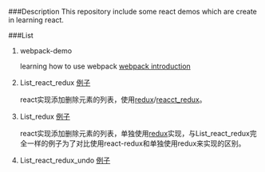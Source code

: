 ###Description
This repository include some react demos which are create in learning react.

###List
1. webpack-demo

   learning how to use webpack [webpack introduction](http://survivejs.com/webpack/introduction/)

2. List_react_redux [例子](https://lidianhao123.github.io/react_tutorial/List_react_redux/dist/index.html)

   react实现添加删除元素的列表，使用[redux](http://redux.js.org/)/[reacct_redux](https://github.com/reactjs/react-redux)。

3. List_redux [例子](https://lidianhao123.github.io/react_tutorial/List_redux/dist/index.html)

   react实现添加删除元素的列表，单独使用[redux](http://redux.js.org/)实现，与List_react_redux完全一样的例子为了对比使用react-redux和单独使用redux来实现的区别。

4. List_react_redux_undo [例子](https://lidianhao123.github.io/react_tutorial/List_react_redux_undo/dist/index.html)

